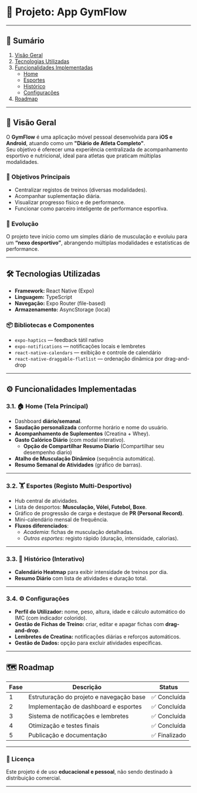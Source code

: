 # 📱 Projeto: App GymFlow 

---

## 📑 Sumário

1. [Visão Geral](#visão-geral)
2. [Tecnologias Utilizadas](#tecnologias-utilizadas)
3. [Funcionalidades Implementadas](#funcionalidades-implementadas)
   - [Home](#31-home-tela-principal)
   - [Esportes](#32-esportes-registo-multi-desportivo)
   - [Histórico](#33-histórico-interativo)
   - [Configurações](#34-configurações)
4. [Roadmap](#roadmap)

---

## 🧭 Visão Geral

O **GymFlow** é uma aplicação móvel pessoal desenvolvida para **iOS e Android**, atuando como um **"Diário de Atleta Completo"**.  
Seu objetivo é oferecer uma experiência centralizada de acompanhamento esportivo e nutricional, ideal para atletas que praticam múltiplas modalidades.

### 🎯 Objetivos Principais
- Centralizar registos de treinos (diversas modalidades).  
- Acompanhar suplementação diária.  
- Visualizar progresso físico e de performance.  
- Funcionar como parceiro inteligente de performance esportiva.

### 🧬 Evolução
O projeto teve início como um simples diário de musculação e evoluiu para um **“nexo desportivo”**, abrangendo múltiplas modalidades e estatísticas de performance.

---

## 🛠️ Tecnologias Utilizadas

- **Framework:** React Native (Expo)  
- **Linguagem:** TypeScript  
- **Navegação:** Expo Router (file-based)  
- **Armazenamento:** AsyncStorage (local)  

### 📦 Bibliotecas e Componentes
- `expo-haptics` — feedback tátil nativo  
- `expo-notifications` — notificações locais e lembretes  
- `react-native-calendars` — exibição e controle de calendário  
- `react-native-draggable-flatlist` — ordenação dinâmica por drag-and-drop  

---

## ⚙️ Funcionalidades Implementadas

### 3.1. 🏠 Home (Tela Principal)
- Dashboard **diário/semanal**.  
- **Saudação personalizada** conforme horário e nome do usuário.  
- **Acompanhamento de Suplementos** (Creatina + Whey).  
- **Gasto Calórico Diário** (com modal interativo).
  -  **Opção de Compartilhar Resumo Diario** (Compartilhar seu desempenho diario)
- **Atalho de Musculação Dinâmico** (sequência automática).  
- **Resumo Semanal de Atividades** (gráfico de barras).

---

### 3.2. 🏋️ Esportes (Registo Multi-Desportivo)
- Hub central de atividades.  
- Lista de desportos: **Musculação, Vólei, Futebol, Boxe**.  
- Gráfico de progressão de carga e destaque de **PR (Personal Record)**.  
- Mini-calendário mensal de frequência.  
- **Fluxos diferenciados**:
  - *Academia*: fichas de musculação detalhadas.  
  - *Outros esportes*: registo rápido (duração, intensidade, calorias).  

---

### 3.3. 📅 Histórico (Interativo)
- **Calendário Heatmap** para exibir intensidade de treinos por dia.  
- **Resumo Diário** com lista de atividades e duração total.  

---

### 3.4. ⚙️ Configurações
- **Perfil do Utilizador:** nome, peso, altura, idade e cálculo automático do IMC (com indicador colorido).  
- **Gestão de Fichas de Treino:** criar, editar e apagar fichas com **drag-and-drop**.  
- **Lembretes de Creatina:** notificações diárias e reforços automáticos.  
- **Gestão de Dados:** opção para excluir atividades específicas.  

---

## 🗺️ Roadmap

| Fase | Descrição | Status |
|------|------------|--------|
| 1 | Estruturação do projeto e navegação base | ✅ Concluída |
| 2 | Implementação de dashboard e esportes | ✅ Concluída |
| 3 | Sistema de notificações e lembretes | ✅ Concluída |
| 4 | Otimização e testes finais | ✅ Concluída |
| 5 | Publicação e documentação | ✅ Finalizado |

---

### 🧾 Licença
Este projeto é de uso **educacional e pessoal**, não sendo destinado à distribuição comercial.

---

